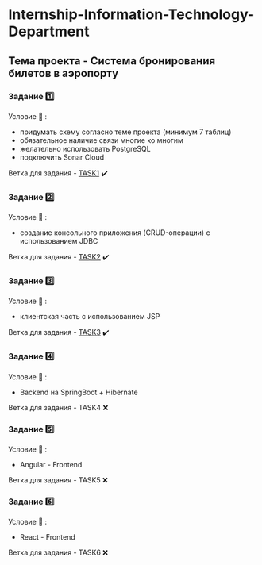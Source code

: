 # Internship-Information-Technology-Department

## Тема проекта - Система бронирования билетов в аэропорту


### Задание 1️⃣

Условие :page_facing_up: : 
- придумать схему согласно теме проекта (минимум 7 таблиц)
- обязательное наличие связи многие ко многим
- желательно использовать PostgreSQL
- подключить Sonar Cloud

Ветка для задания - <a href="https://github.com/N1kman/Internship-Information-Technology-Department/tree/Task1">TASK1</a> ✔️

### Задание 2️⃣

Условие :page_facing_up: : 
  - создание консольного приложения (CRUD-операции) с использованием JDBC

Ветка для задания - <a href="https://github.com/N1kman/Internship-Information-Technology-Department/tree/Task2">TASK2</a> ✔️ 

### Задание 3️⃣

Условие :page_facing_up: : 
  - клиентская часть с использованием JSP

Ветка для задания - <a href="https://github.com/N1kman/Internship-Information-Technology-Department/tree/Task3?tab=readme-ov-file">TASK3</a> ✔️ 

### Задание 4️⃣

Условие :page_facing_up: : 
  - Backend на SpringBoot + Hibernate

Ветка для задания - TASK4 ❌

### Задание 5️⃣

Условие :page_facing_up: : 
  - Angular - Frontend

Ветка для задания - TASK5 ❌

### Задание 6️⃣

Условие :page_facing_up: : 
  - React - Frontend

Ветка для задания - TASK6 ❌
